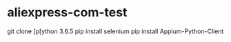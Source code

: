 # aliexpress-com-test
git clone
[p[ython 3.6.5
pip install selenium
pip install Appium-Python-Client
